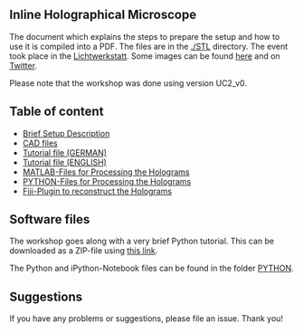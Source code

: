 ## Inline Holographical Microscope

The document which explains the steps to prepare the setup and how to use it is compiled into a PDF. The files are in the [./STL](./CAD/INLINE_HOLOGRAM) directory. The event took place in the [Lichtwerkstatt](https://lichtwerkstatt-jena.de/). Some images can be found [here](https://www.asp.uni-jena.de/aspmedia/EventsGlobalDocuments/Lichtwerkstatt%20Jena%20%E2%80%93%20Workshop%20Programm%20WS%2018-p-20007520.pdf) and on [Twitter](https://twitter.com/LichtwerkstattJ/status/1055530567821877248).

Please note that the workshop was done using version UC2_v0.

## Table of content
- [Brief Setup Description](../../APPLICATIONS/INLINE_HOLOGRAM)
- [CAD files](../../APPLICATIONS/APP_INLINE_HOLOGRAM)
- [Tutorial file (GERMAN)](./DOCUMENTS/WORKSHOP.pdf)
- [Tutorial file (ENGLISH)](./DOCUMENTS/WORKSHOP_english.pdf)
- [MATLAB-Files for Processing the Holograms](./MATLAB)
- [PYTHON-Files for Processing the Holograms](./PYTHON)
- [Fiji-Plugin to reconstruct the Holograms](./FIJI)

## Software files
The workshop goes along with a very brief Python tutorial. This can be downloaded as a ZIP-file using [this link](./PYTHON/PYTHON.zip).

The Python and iPython-Notebook files can be found in the folder [PYTHON](./PYTHON).

## Suggestions
If you have any problems or suggestions, please file an issue. Thank you!
